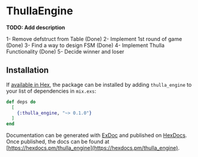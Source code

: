 # ThullaEngine

**TODO: Add description**

1- Remove defstruct from Table (Done)
2- Implement 1st round of game (Done)
3- Find a way to design FSM (Done)
4- Implement Thulla Functionality (Done)
5- Decide winner and loser 

## Installation

If [available in Hex](https://hex.pm/docs/publish), the package can be installed
by adding `thulla_engine` to your list of dependencies in `mix.exs`:

```elixir
def deps do
  [
    {:thulla_engine, "~> 0.1.0"}
  ]
end
```

Documentation can be generated with [ExDoc](https://github.com/elixir-lang/ex_doc)
and published on [HexDocs](https://hexdocs.pm). Once published, the docs can
be found at [https://hexdocs.pm/thulla_engine](https://hexdocs.pm/thulla_engine).

